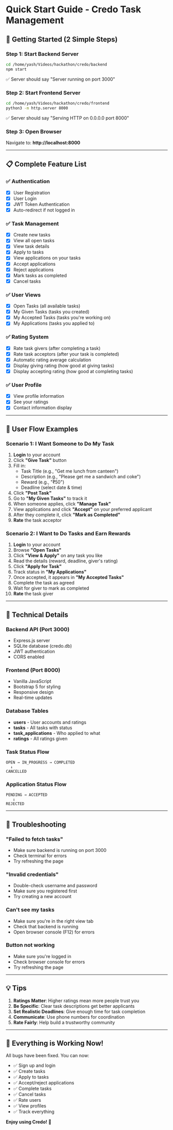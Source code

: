 # Quick Start Guide - Credo Task Management

## 🚀 Getting Started (2 Simple Steps)

### Step 1: Start Backend Server
```bash
cd /home/yash/Videos/hackathon/credo/backend
npm start
```
✅ Server should say "Server running on port 3000"

### Step 2: Start Frontend Server
```bash
cd /home/yash/Videos/hackathon/credo/frontend
python3 -m http.server 8000
```
✅ Server should say "Serving HTTP on 0.0.0.0 port 8000"

### Step 3: Open Browser
Navigate to: **http://localhost:8000**

---

## 📋 Complete Feature List

### ✅ Authentication
- [x] User Registration
- [x] User Login
- [x] JWT Token Authentication
- [x] Auto-redirect if not logged in

### ✅ Task Management
- [x] Create new tasks
- [x] View all open tasks
- [x] View task details
- [x] Apply to tasks
- [x] View applications on your tasks
- [x] Accept applications
- [x] Reject applications
- [x] Mark tasks as completed
- [x] Cancel tasks

### ✅ User Views
- [x] Open Tasks (all available tasks)
- [x] My Given Tasks (tasks you created)
- [x] My Accepted Tasks (tasks you're working on)
- [x] My Applications (tasks you applied to)

### ✅ Rating System
- [x] Rate task givers (after completing a task)
- [x] Rate task acceptors (after your task is completed)
- [x] Automatic rating average calculation
- [x] Display giving rating (how good at giving tasks)
- [x] Display accepting rating (how good at completing tasks)

### ✅ User Profile
- [x] View profile information
- [x] See your ratings
- [x] Contact information display

---

## 🎯 User Flow Examples

### Scenario 1: I Want Someone to Do My Task

1. **Login** to your account
2. Click **"Give Task"** button
3. Fill in:
   - Task Title (e.g., "Get me lunch from canteen")
   - Description (e.g., "Please get me a sandwich and coke")
   - Reward (e.g., "₹50")
   - Deadline (select date & time)
4. Click **"Post Task"**
5. Go to **"My Given Tasks"** to track it
6. When someone applies, click **"Manage Task"**
7. View applications and click **"Accept"** on your preferred applicant
8. After they complete it, click **"Mark as Completed"**
9. **Rate** the task acceptor

### Scenario 2: I Want to Do Tasks and Earn Rewards

1. **Login** to your account
2. Browse **"Open Tasks"** 
3. Click **"View & Apply"** on any task you like
4. Read the details (reward, deadline, giver's rating)
5. Click **"Apply for Task"**
6. Track status in **"My Applications"**
7. Once accepted, it appears in **"My Accepted Tasks"**
8. Complete the task as agreed
9. Wait for giver to mark as completed
10. **Rate** the task giver

---

## 🔧 Technical Details

### Backend API (Port 3000)
- Express.js server
- SQLite database (credo.db)
- JWT authentication
- CORS enabled

### Frontend (Port 8000)
- Vanilla JavaScript
- Bootstrap 5 for styling
- Responsive design
- Real-time updates

### Database Tables
- **users** - User accounts and ratings
- **tasks** - All tasks with status
- **task_applications** - Who applied to what
- **ratings** - All ratings given

### Task Status Flow
```
OPEN → IN_PROGRESS → COMPLETED
  ↓
CANCELLED
```

### Application Status Flow
```
PENDING → ACCEPTED
   ↓
REJECTED
```

---

## 🐛 Troubleshooting

### "Failed to fetch tasks"
- Make sure backend is running on port 3000
- Check terminal for errors
- Try refreshing the page

### "Invalid credentials"
- Double-check username and password
- Make sure you registered first
- Try creating a new account

### Can't see my tasks
- Make sure you're in the right view tab
- Check that backend is running
- Open browser console (F12) for errors

### Button not working
- Make sure you're logged in
- Check browser console for errors
- Try refreshing the page

---

## 💡 Tips

1. **Ratings Matter**: Higher ratings mean more people trust you
2. **Be Specific**: Clear task descriptions get better applicants
3. **Set Realistic Deadlines**: Give enough time for task completion
4. **Communicate**: Use phone numbers for coordination
5. **Rate Fairly**: Help build a trustworthy community

---

## 🎉 Everything is Working Now!

All bugs have been fixed. You can now:
- ✅ Sign up and login
- ✅ Create tasks
- ✅ Apply to tasks  
- ✅ Accept/reject applications
- ✅ Complete tasks
- ✅ Cancel tasks
- ✅ Rate users
- ✅ View profiles
- ✅ Track everything

**Enjoy using Credo!** 🚀
